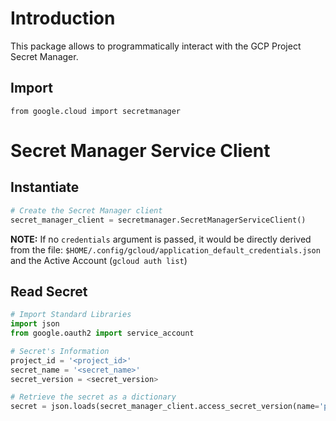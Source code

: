 # Introduction
This package allows to programmatically interact with the GCP Project Secret Manager.

## Import
```
from google.cloud import secretmanager
```

# Secret Manager Service Client
## Instantiate
``` python
# Create the Secret Manager client
secret_manager_client = secretmanager.SecretManagerServiceClient()
```
**NOTE:** If no `credentials` argument is passed, it would be directly derived from the file: `$HOME/.config/gcloud/application_default_credentials.json`
and the Active Account (`gcloud auth list`)

## Read Secret
``` python
# Import Standard Libraries
import json
from google.oauth2 import service_account

# Secret's Information
project_id = '<project_id>'
secret_name = '<secret_name>'
secret_version = <secret_version>

# Retrieve the secret as a dictionary
secret = json.loads(secret_manager_client.access_secret_version(name='projects/{}/secrets/{}/versions/{}'.format(project_id, secret_name, secret_version)).payload.data.decode("utf-8"))
```
